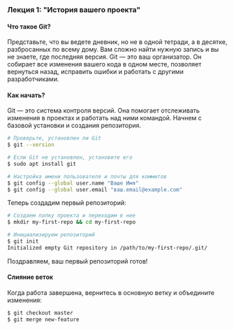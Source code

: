 ### Лекция 1: "История вашего проекта"

#### Что такое Git?
Представьте, что вы ведете дневник, но не в одной тетради, а в десятке, разбросанных по всему дому. Вам сложно найти нужную запись и вы не знаете, где последняя версия. Git — это ваш организатор. Он собирает все изменения вашего кода в одном месте, позволяет вернуться назад, исправить ошибки и работать с другими разработчиками.

#### Как начать?
Git — это система контроля версий. Она помогает отслеживать изменения в проектах и работать над ними командой. Начнем с базовой установки и создания репозитория.

```bash
# Проверьте, установлен ли Git
$ git --version

# Если Git не установлен, установите его
$ sudo apt install git

# Настройка имени пользователя и почты для коммитов
$ git config --global user.name "Ваше Имя"
$ git config --global user.email "ваш.email@example.com"
```

Теперь создадим первый репозиторий:

```bash
# Создаем папку проекта и переходим в нее
$ mkdir my-first-repo && cd my-first-repo

# Инициализируем репозиторий
$ git init
Initialized empty Git repository in /path/to/my-first-repo/.git/
```

Поздравляем, ваш первый репозиторий готов!

#### Слияние веток
Когда работа завершена, вернитесь в основную ветку и объедините изменения:

```bash
$ git checkout master
$ git merge new-feature
```


